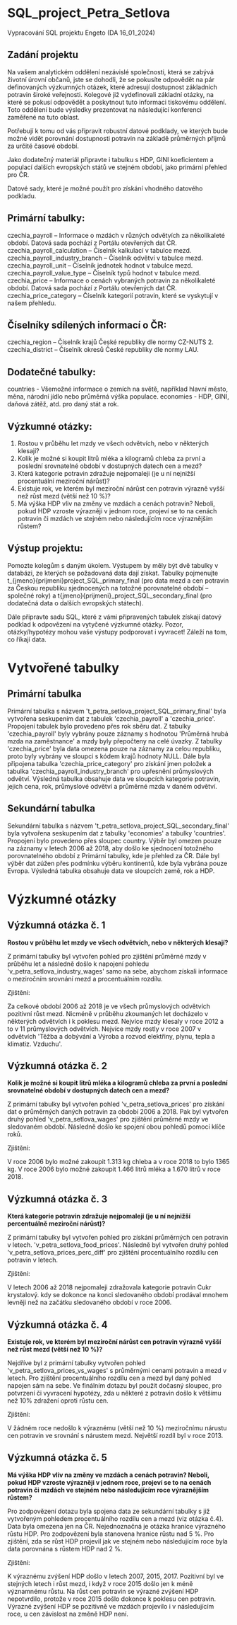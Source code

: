 # SQL_project_Petra_Setlova
Vypracování SQL projektu Engeto (DA 16_01_2024)

## Zadání projektu
Na vašem analytickém oddělení nezávislé společnosti, která se zabývá životní úrovní občanů, jste se dohodli, že se pokusíte odpovědět na pár definovaných výzkumných otázek, které adresují dostupnost základních potravin široké veřejnosti. Kolegové již vydefinovali základní otázky, na které se pokusí odpovědět a poskytnout tuto informaci tiskovému oddělení. Toto oddělení bude výsledky prezentovat na následující konferenci zaměřené na tuto oblast.

Potřebují k tomu od vás připravit robustní datové podklady, ve kterých bude možné vidět porovnání dostupnosti potravin na základě průměrných příjmů za určité časové období.

Jako dodatečný materiál připravte i tabulku s HDP, GINI koeficientem a populací dalších evropských států ve stejném období, jako primární přehled pro ČR.

Datové sady, které je možné použít pro získání vhodného datového podkladu.

## Primární tabulky:
czechia_payroll – Informace o mzdách v různých odvětvích za několikaleté období. Datová sada pochází z Portálu otevřených dat ČR. 
czechia_payroll_calculation – Číselník kalkulací v tabulce mezd. czechia_payroll_industry_branch – Číselník odvětví v tabulce mezd. czechia_payroll_unit – Číselník jednotek hodnot v tabulce mezd. czechia_payroll_value_type – Číselník typů hodnot v tabulce mezd. 
czechia_price – Informace o cenách vybraných potravin za několikaleté období. Datová sada pochází z Portálu otevřených dat ČR. 
czechia_price_category – Číselník kategorií potravin, které se vyskytují v našem přehledu.

## Číselníky sdílených informací o ČR:
czechia_region – Číselník krajů České republiky dle normy CZ-NUTS 2. 
czechia_district – Číselník okresů České republiky dle normy LAU.

## Dodatečné tabulky:
countries - Všemožné informace o zemích na světě, například hlavní město, měna, národní jídlo nebo průměrná výška populace. 
economies - HDP, GINI, daňová zátěž, atd. pro daný stát a rok.

## Výzkumné otázky:
1.	Rostou v průběhu let mzdy ve všech odvětvích, nebo v některých klesají?
2.	Kolik je možné si koupit litrů mléka a kilogramů chleba za první a poslední srovnatelné období v dostupných datech cen a mezd?
3.	Která kategorie potravin zdražuje nejpomaleji (je u ní nejnižší procentuální meziroční nárůst)?
4.	Existuje rok, ve kterém byl meziroční nárůst cen potravin výrazně vyšší než růst mezd (větší než 10 %)?
5.	Má výška HDP vliv na změny ve mzdách a cenách potravin? Neboli, pokud HDP vzroste výrazněji v jednom roce, projeví se to na cenách potravin či mzdách ve stejném nebo následujícím roce výraznějším růstem?

## Výstup projektu:
Pomozte kolegům s daným úkolem. Výstupem by měly být dvě tabulky v databázi, ze kterých se požadovaná data dají získat. Tabulky pojmenujte t_{jmeno}{prijmeni}project_SQL_primary_final (pro data mezd a cen potravin za Českou republiku sjednocených na totožné porovnatelné období – společné roky) a t{jmeno}{prijmeni}_project_SQL_secondary_final (pro dodatečná data o dalších evropských státech).

Dále připravte sadu SQL, které z vámi připravených tabulek získají datový podklad k odpovězení na vytyčené výzkumné otázky. Pozor, otázky/hypotézy mohou vaše výstupy podporovat i vyvracet! Záleží na tom, co říkají data.

# Vytvořené tabulky
## Primární tabulka

Primární tabulka s názvem 't_petra_setlova_project_SQL_primary_final' byla vytvořena seskupením dat z tabulek 'czechia_payroll' a 'czechia_price'. Propojení tabulek bylo provedeno přes rok sběru dat. Z tabulky 'czechia_payroll' byly vybrány pouze záznamy s hodnotou 'Průměrná hrubá mzda na zaměstnance' a mzdy byly přepočteny na celé úvazky. Z tabulky 'czechia_price' byla data omezena pouze na záznamy za celou republiku, proto byly vybrány ve sloupci s kódem krajů hodnoty NULL. Dále byla připojena tabulka 'czechia_price_category' pro získání jmen položek a tabulka 'czechia_payroll_industry_branch' pro upřesnění průmyslových odvětví. Výsledná tabulka obsahuje data ve sloupcích kategorie potravin, jejich cena, rok, průmyslové odvětví a průměrné mzda v daném odvětví.

## Sekundární tabulka
Sekundární tabulka s názvem 't_petra_setlova_project_SQL_secondary_final' byla vytvořena seskupením dat z tabulky 'economies' a tabulky 'countries'. Propojení bylo provedeno přes sloupec country. Výběr byl omezen pouze na záznamy v letech 2006 až 2018, aby došlo ke sjednocení totožného porovnatelného období z Primární tabulky, kde je přehled za ČR. Dále byl výběr dat zúžen přes podmínku výběru kontinentů, kde byla vybrána pouze Evropa. Výsledná tabulka obsahuje data ve sloupcích země, rok a HDP.

# Výzkumné otázky
## Výzkumná otázka č. 1

__Rostou v průběhu let mzdy ve všech odvětvích, nebo v některých klesají?__

Z primární tabulky byl vytvořen pohled pro zjištění průměrné mzdy v průběhu let a následně došlo k napojení pohledu 'v_petra_setlova_industry_wages' samo na sebe, abychom získali informace o meziročním srovnání mezd a procentuálním rozdílu.

Zjištění: 

Za celkové období 2006 až 2018 je ve všech průmyslových odvětvích pozitivní růst mezd. Nicméně v průběhu zkoumaných let docházelo v některých odvětvích i k poklesu mezd. Nejvíce mzdy klesaly v roce 2012 a to v 11 průmyslových odvětvích. Nejvíce mzdy rostly v roce 2007 v odvětvích 'Těžba a dobývání a Výroba a rozvod elektřiny, plynu, tepla a klimatiz. Vzduchu'.

## Výzkumná otázka č. 2

__Kolik je možné si koupit litrů mléka a kilogramů chleba za první a poslední srovnatelné období v dostupných datech cen a mezd?__

Z primární tabulky byl vytvořen pohled 'v_petra_setlova_prices' pro získání dat o průměrných daných potravin za období 2006 a 2018. Pak byl vytvořen druhý pohled 'v_petra_setlova_wages' pro zjištění průměrné mzdy ve sledovaném období. Následně došlo ke spojení obou pohledů pomocí klíče roků.

Zjištění: 

V roce 2006 bylo možné zakoupit 1.313 kg chleba a v roce 2018 to bylo 1365 kg. V roce 2006 bylo možné zakoupit 1.466 litrů mléka a 1.670 litrů v roce 2018.

## Výzkumná otázka č. 3

__Která kategorie potravin zdražuje nejpomaleji (je u ní nejnižší percentuálně meziroční nárůst)?__

Z primární tabulky byl vytvořen pohled pro získání průměrných cen potravin v letech.  'v_petra_setlova_food_prices'. Následně byl vytvořen druhý pohled 'v_petra_setlova_prices_perc_diff' pro zjištění procentuálního rozdílu cen potravin v letech.

Zjištění: 

V letech 2006 až 2018 nejpomaleji zdražovala kategorie potravin Cukr krystalový. kdy se dokonce na konci sledovaného období prodával mnohem levněji než na začátku sledovaného období v roce 2006.

## Výzkumná otázka č. 4
__Existuje rok, ve kterém byl meziroční nárůst cen potravin výrazně vyšší než růst mezd
(větší než 10 %)?__

Nejdříve byl z primární tabulky vytvořen pohled 'v_petra_setlova_prices_vs_wages' s průměrnými cenami potravin a mezd v letech. Pro zjištění procentuálního rozdílu cen a mezd byl daný pohled napojen sám na sebe. Ve finálním dotazu byl použit dočasný sloupec, pro potvrzení či vyvracení hypotézy, zda u některé z potravin došlo k většímu než 10% zdražení oproti růstu cen.

Zjištění: 

V žádném roce nedošlo k výraznému (větší než 10 %) meziročnímu nárustu cen potravin ve srovnání s nárustem mezd. Největší rozdíl byl v roce 2013.

## Výzkumná otázka č. 5

__Má výška HDP vliv na změny ve mzdách a cenách potravin? Neboli, pokud HDP vzroste výrazněji v jednom roce, projeví se to na cenách potravin či mzdách ve stejném nebo následujícím roce výraznějším růstem?__

Pro zodpovězení dotazu byla spojena data ze sekundární tabulky s již vytvořeným pohledem procentuálního rozdílu cen a mezd (viz otázka č.4). Data byla omezena jen na ČR. Nejednoznačná je otázka hranice výrazného růstu HDP. Pro zodpovězení byla stanovena hranice růstu nad 5 %. Pro zjištění, zda se růst HDP projevil jak ve stejném nebo následujícím roce byla data porovnána s růstem HDP nad 2 %.

Zjištění: 

K výraznému zvýšení HDP došlo v letech 2007, 2015, 2017. Pozitivní byl ve stejných letech i růst mezd, i když v roce 2015 došlo jen k méně významnému růstu. Na růst cen potravin se výrazné zvýšení HDP nepotvrdilo, protože v roce 2015 došlo dokonce k poklesu cen potravin. Výrazné zvýšení HDP se pozitivně ve mzdách projevilo i v následujícím roce, u cen závislost na změně HDP není.




